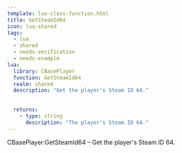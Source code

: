 ```yaml
---
template: lua-class-function.html
title: GetSteamId64
icon: lua-shared
tags:
  - lua
  - shared
  - needs-verification
  - needs-example
lua:
  library: CBasePlayer
  function: GetSteamId64
  realm: shared
  description: "Get the player's Steam ID 64."
  
  
  returns:
    - type: string
      description: "The player's Steam ID 64."
---
```


<div class="lua__search__keywords">
CBasePlayer:GetSteamId64 &#x2013; Get the player's Steam ID 64.
</div>
